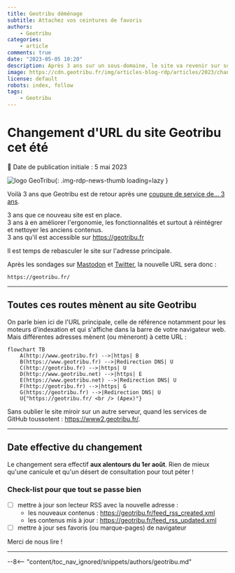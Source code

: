 ```yaml
---
title: Geotribu déménage
subtitle: Attachez vos ceintures de favoris
authors:
    - Geotribu
categories:
    - article
comments: true
date: "2023-05-05 10:20"
description: Après 3 ans sur un sous-domaine, le site va revenir sur son domaine principal. Attachez vos ceintures de favoris !
image: https://cdn.geotribu.fr/img/articles-blog-rdp/articles/2023/changement_url_geotribu/demenagement_globe_terrestre.png
license: default
robots: index, follow
tags:
    - Geotribu
---
```


# Changement d'URL du site Geotribu cet été

:calendar: Date de publication initiale : 5 mai 2023

![logo GeoTribu](https://cdn.geotribu.fr/img/internal/charte/geotribu_logo_75x75.webp){: .img-rdp-news-thumb loading=lazy }

Voilà 3 ans que Geotribu est de retour après une [coupure de service de... 3 ans](/articles/2020/2020-08-31_geotribu_histoire/).  

3 ans que ce nouveau site est en place.  
3 ans à en améliorer l'ergonomie, les fonctionnalités et surtout à réintégrer et nettoyer les anciens contenus.  
3 ans qu'il est accessible sur <https://geotribu.fr>

Il est temps de rebasculer le site sur l'adresse principale.

Après les sondages sur [Mastodon](https://mapstodon.space/@geotribu/110270184196372019) et [Twitter](https://twitter.com/geotribu/status/1651526470991245312), la nouvelle URL sera donc :

```url
https://geotribu.fr/
```

----

## Toutes ces routes mènent au site Geotribu

On parle bien ici de l'URL principale, celle de référence notamment pour les moteurs d'indexation et qui s'affiche dans la barre de votre navigateur web.
Mais différentes adresses mènent (ou mèneront) à cette URL :

```mermaid
flowchart TB
    A(http://www.geotribu.fr) -->|https| B
    B(https://www.geotribu.fr) -->|Redirection DNS| U
    C(http://geotribu.fr) -->|https| U
    D(http://www.geotribu.net) -->|https| E
    E(https://www.geotribu.net) -->|Redirection DNS| U
    F(http://geotribu.fr) -->|https| G
    G(https://geotribu.fr) -->|Redirection DNS| U
    U{"https://geotribu.fr/ <br /> (Apex)"}
```

Sans oublier le site miroir sur un autre serveur, quand les services de GitHub toussotent : <https://www2.geotribu.fr/>.

----

## Date effective du changement

Le changement sera effectif **aux alentours du 1er août**. Rien de mieux qu'une canicule et qu'un désert de consultation pour tout péter !

### Check-list pour que tout se passe bien

- [ ] mettre à jour son lecteur RSS avec la nouvelle adresse :
    - les nouveaux contenus : <https://geotribu.fr/feed_rss_created.xml>
    - les contenus mis à jour : <https://geotribu.fr/feed_rss_updated.xml>
- [ ] mettre à jour ses favoris (ou marque-pages) de navigateur

Merci de nous lire !

----

--8<-- "content/toc_nav_ignored/snippets/authors/geotribu.md"
